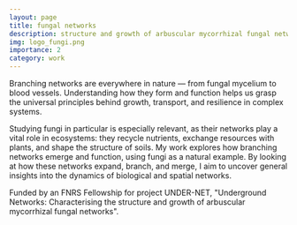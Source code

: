 ```yaml
---
layout: page
title: fungal networks
description: structure and growth of arbuscular mycorrhizal fungal networks
img: logo_fungi.png
importance: 2
category: work
---
```


Branching networks are everywhere in nature — from fungal mycelium to blood vessels. Understanding how they form and function helps us grasp the universal principles behind growth, transport, and resilience in complex systems.

Studying fungi in particular is especially relevant, as their networks play a vital role in ecosystems: they recycle nutrients, exchange resources with plants, and shape the structure of soils. My work explores how branching networks emerge and function, using fungi as a natural example. By looking at how these networks expand, branch, and merge, I aim to uncover general insights into the dynamics of biological and spatial networks.

Funded by an FNRS Fellowship for project UNDER-NET, "Underground Networks: Characterising the structure and growth of arbuscular mycorrhizal fungal networks".